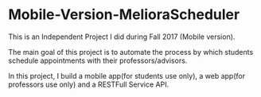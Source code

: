 # Mobile-Version-MelioraScheduler
This is an Independent Project I did during Fall 2017 (Mobile version).

The main goal of this project is to automate the process by which students schedule appointments with their professors/advisors.

In this project, I build a mobile app(for students use only), a web app(for professors use only) and a RESTFull Service API.
